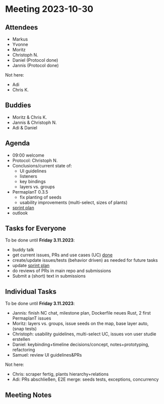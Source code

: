 # Meeting 2023-10-30

## Attendees

- Markus
- Yvonne
- Moritz
- Christoph N.
- Daniel (Protocol done)
- Jannis (Protocol done)

Not here:

- Adi
- Chris K.

## Buddies

- Moritz & Chris K.
- Jannis & Christoph N.
- Adi & Daniel

## Agenda

- 09:00 welcome
- Protocol: Christoph N.
- Conclusions/current state of:
  - UI guidelines
  - listeners
  - key bindings
  - layers vs. groups
- PermaplanT 0.3.5
  - fix planting of seeds
  - usability improvements (multi-select, sizes of plants)
- [sprint plan](https://github.com/orgs/ElektraInitiative/projects/4/)
- outlook

## Tasks for Everyone

To be done until **Friday 3.11.2023**:

- buddy talk
- get current issues, PRs and use cases (UC) [done](../usecases/README.md)
- create/update issues/tests (behavior driven) as needed for future tasks
- update [sprint plan](https://github.com/orgs/ElektraInitiative/projects/4/)
- do reviews of PRs in main repo and submissions
- Submit a (short) text in submissions

## Individual Tasks

To be done until **Friday 3.11.2023**:

- Jannis: finish NC chat, milestone plan, Dockerfile neues Rust, 2 first PermaplanT issues
- Moritz: layers vs. groups, issue seeds on the map, base layer auto, (snap tests)
- Christoph: usability guidelines, multi-select UC, issues von user studie erstellen
- Daniel: keybinding+timeline decisions/concept, notes+prototyping, refactoring
- Samuel: review UI guidelines&PRs

Not here:

- Chris: scraper fertig, plants hierarchy+relations
- Adi: PRs abschließen, E2E merge: seeds tests, exceptions, concurrency

## Meeting Notes
